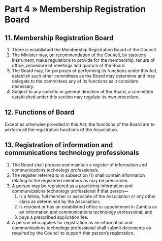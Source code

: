 # Part 4 » Membership Registration Board

## 11. Membership Registration Board

1.  There is established the Membership Registration Board of the
    Council.
2.  The Minister may, on recommendation of the Council, by statutory
    instrument, make regulations to provide for the membership, tenure
    of office, procedure of meetings and quorum of the Board.
3.  The Board may, for purposes of performing its functions under this
    Act, establish such other committees as the Board may determine and
    may delegate to the committees any of its functions as it considers
    necessary.
4.  Subject to any specific or general direction of the Board, a
    committee established under this section may regulate its own
    procedure.

## 12. Functions of Board

Except as otherwise provided in this Act, the functions of the Board
are to perform all the registration functions of the Association.

## 13. Registration of information and communications technology professionals

<ol data-list-decimal>
    <li>
        The Board shall prepare and maintain a register of information
        and communications technology professionals.
    </li>
    <li>
        The register referred to in subsection (1) shall contain information
        relating to the registered members as may be prescribed.
    </li>
    <li>
        A person may be registered as a practicing information and
        communications technology professional if that person—
        <ol>
            <li>
                is a fellow, full member or associate of the Association or any
                other class as determined by the Association;
            </li>
            <li>
                is resident or has an established office or appointment in Zambia as
                an information and communications technology professional; and
            </li>
            <li>pays a prescribed application fee.</li>
        </ol>
    </li>
    <li>
        A person who applies for registration as an information and
        communications technology professional shall submit documents as
        required by the Council to support that person’s registration.
    </li>
</ol>
